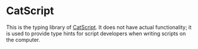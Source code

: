 # CatScript

This is the typing library of [CatScript](https://catscript.app:w
). It does not have actual functionality; it is used to provide type hints for script developers when writing scripts on the computer.